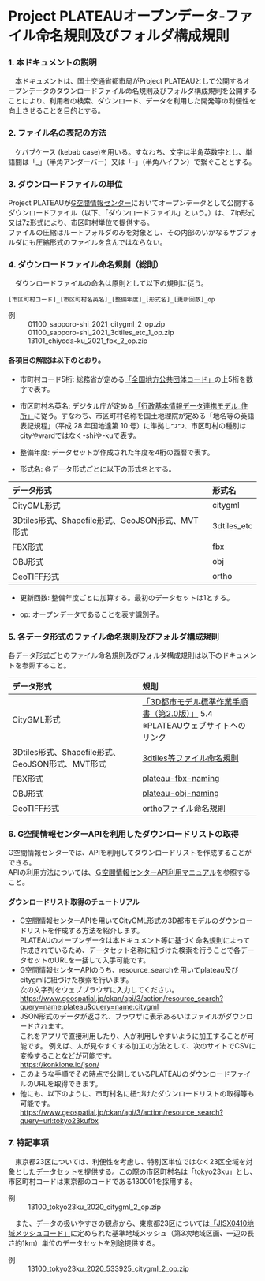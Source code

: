 # Project PLATEAUオープンデータ-ファイル命名規則及びフォルダ構成規則

### 1. 本ドキュメントの説明
　本ドキュメントは、国土交通省都市局がProject PLATEAUとして公開するオープンデータのダウンロードファイル命名規則及びフォルダ構成規則を公開することにより、利用者の検索、ダウンロード、データを利用した開発等の利便性を向上させることを目的とする。

### 2. ファイル名の表記の方法
　ケバブケース (kebab case)を用いる。すなわち、文字は半角英数字とし、単語間は「_」（半角アンダーバー）又は「-」（半角ハイフン）で繋ぐこととする。

### 3. ダウンロードファイルの単位
Project PLATEAUが[G空間情報センター](https://www.geospatial.jp/ckan/dataset/plateau)においてオープンデータとして公開するダウンロードファイル（以下、「ダウンロードファイル」という。）は、 Zip形式又は7z形式により、市区町村単位で提供する。  
ファイルの圧縮はルートフォルダのみを対象とし、その内部のいかなるサブフォルダにも圧縮形式のファイルを含んではならない。

### 4. ダウンロードファイル命名規則（総則）
　ダウンロードファイルの命名は原則として以下の規則に従う。

```
[市区町村コード]_[市区町村名英名]_[整備年度]_[形式名]_[更新回数]_op
```
<dl><dt>例</dt>
<dd>01100_sapporo-shi_2021_citygml_2_op.zip</dd>
<dd>01100_sapporo-shi_2021_3dtiles_etc_1_op.zip</dd>
<dd>13101_chiyoda-ku_2021_fbx_2_op.zip</dd>
</dl>

  
#### 各項目の解説は以下のとおり。

* 市町村コード5桁: 総務省が定める[「全国地方公共団体コード」](https://www.soumu.go.jp/denshijiti/code.html")の上5桁を数字で表す。

* 市区町村名英名: デジタル庁が定める[「行政基本情報データ連携モデル_住所」](https://cio.go.jp/guides)に従う。すなわち、市区町村名称を国土地理院が定める「地名等の英語表記規程」（平成 28 年国地達第 10 号）に準拠しつつ、市区町村の種別はcityやwardではなく-shiや-kuで表す。

* 整備年度: データセットが作成された年度を4桁の西暦で表す。

* 形式名: 各データ形式ごとに以下の形式名とする。

| データ形式 | 形式名 |
|:-----------|:-----------|
| CityGML形式 | citygml |
| 3Dtiles形式、Shapefile形式、GeoJSON形式、MVT形式 | 3dtiles_etc |
| FBX形式 | fbx |
| OBJ形式 | obj |
| GeoTIFF形式 | ortho |

* 更新回数: 整備年度ごとに加算する。最初のデータセットは1とする。

* op: オープンデータであることを表す識別子。

### 5. 各データ形式のファイル命名規則及びフォルダ構成規則
各データ形式ごとのファイル命名規則及びフォルダ構成規則は以下のドキュメントを参照すること。

| データ形式 | 規則 |
|:-----------|:-----------|
| CityGML形式 | [「3D都市モデル標準作業手順書（第2.0版）」](https://www.mlit.go.jp/plateau/libraries/)  5.4   <br> ※PLATEAUウェブサイトへのリンク |
| 3Dtiles形式、Shapefile形式、GeoJSON形式、MVT形式 | [3dtiles等ファイル命名規則]() |
| FBX形式 | [plateau-fbx-naming](/plateau-naming-docs/plateau-fbx-naming.md) |
| OBJ形式 | [plateau-obj-naming](/plateau-naming-docs/plateau-obj-naming.md) |
| GeoTIFF形式 | [orthoファイル命名規則](/plateau-naming-docs/plateau-ortho-naming.md) |

### 6. G空間情報センターAPIを利用したダウンロードリストの取得
G空間情報センターでは、APIを利用してダウンロードリストを作成することができる。  
APIの利用方法については、[Ｇ空間情報センターAPI利用マニュアル](https://s3-ap-northeast-1.amazonaws.com/gic-manual/gic-api.pdf)を参照すること。
  
  
#### ダウンロードリスト取得のチュートリアル  
* G空間情報センターAPIを用いてCityGML形式の3D都市モデルのダウンロードリストを作成する方法を紹介します。  
PLATEAUのオープンデータは本ドキュメント等に基づく命名規則によって作成されているため、データセット名称に紐づけた検索を行うことで各データセットのURLを一括して入手可能です。  
*  G空間情報センターAPIのうち、resource_searchを用いてplateau及びcitygmlに紐づけた検索を行います。  
次の文字列をウェブブラウザに入力してください。  
https://www.geospatial.jp/ckan/api/3/action/resource_search?query=name:plateau&query=name:citygml  
* JSON形式のデータが返され、ブラウザに表示あるいはファイルがダウンロードされます。  
これをアプリで直接利用したり、人が利用しやすいように加工することが可能です。
例えば、人が見やすくする加工の方法として、次のサイトでCSVに変換することなどが可能です。  
https://konklone.io/json/  
* このような手順でその時点で公開しているPLATEAUのダウンロードファイルのURLを取得できます。
* 他にも、以下のように、市町村名に紐づけたダウンロードリストの取得等も可能です。  
https://www.geospatial.jp/ckan/api/3/action/resource_search?query=url:tokyo23kufbx


### 7. 特記事項
　東京都23区については、利便性を考慮し、特別区単位ではなく23区全域を対象とした[データセット](https://www.geospatial.jp/ckan/dataset/plateau-tokyo23ku)を提供する。この際の市区町村名は「tokyo23ku」とし、市区町村コードは東京都のコードである130001を採用する。

<dl><dt>例</dt>
<dd>13100_tokyo23ku_2020_citygml_2_op.zip</dd></dl>

　また、データの扱いやすさの観点から、東京都23区については[「JISX0410地域メッシュコード」](http://www.stat.go.jp/data/mesh/index.html)に定められた基準地域メッシュ（第3次地域区画、一辺の長さ約1km）単位のデータセットを別途提供する。

<dl><dt>例</dt>
<dd>13100_tokyo23ku_2020_533925_citygml_2_op.zip</dd></dl>


